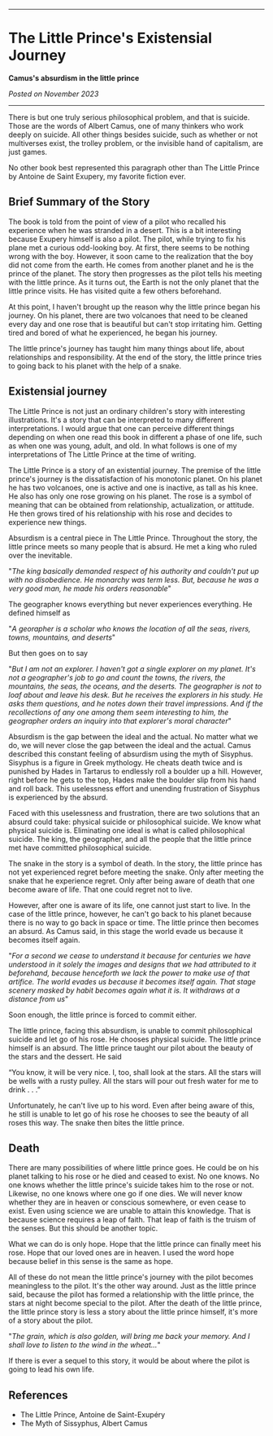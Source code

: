 ***

# The Little Prince's Existensial Journey

**Camus's absurdism in the little prince**

*Posted on November 2023*

***

There is but one truly serious philosophical problem, and that is suicide. Those are the words of Albert Camus, one of many thinkers who work deeply on suicide. All other things besides suicide, such as whether or not multiverses exist, the trolley problem, or the invisible hand of capitalism, are just games.

No other book best represented this paragraph other than The Little Prince by Antoine de Saint Exupery, my favorite fiction ever.

## Brief Summary of the Story

The book is told from the point of view of a pilot who recalled his experience when he was stranded in a desert. This is a bit interesting because Exupery himself is also a pilot. The pilot, while trying to fix his plane met a curious odd-looking boy. At first, there seems to be nothing wrong with the boy. However, it soon came to the realization that the boy did not come from the earth. He comes from another planet and he is the prince of the planet. The story then progresses as the pilot tells his meeting with the little prince. As it turns out, the Earth is not the only planet that the little prince visits. He has visited quite a few others beforehand.

At this point, I haven't brought up the reason why the little prince began his journey. On his planet, there are two volcanoes that need to be cleaned every day and one rose that is beautiful but can't stop irritating him. Getting tired and bored of what he experienced, he began his journey.

The little prince's journey has taught him many things about life, about relationships and responsibility. At the end of the story, the little prince tries to going back to his planet with the help of a snake.

## Existensial journey

The Little Prince is not just an ordinary children's story with interesting illustrations. It's a story that can be interpreted to many different interpretations. I would argue that one can perceive different things depending on when one read this book in different a phase of one life, such as when one was young, adult, and old. In what follows is one of my interpretations of The Little Prince at the time of writing.

The Little Prince is a story of an existential journey. The premise of the little prince's journey is the dissatisfaction of his monotonic planet. On his planet he has two volcanoes, one is active and one is inactive, as tall as his knee. He also has only one rose growing on his planet. The rose is a symbol of meaning that can be obtained from relationship, actualization, or attitude. He then grows tired of his relationship with his rose and decides to experience new things.

Absurdism is a central piece in The Little Prince. Throughout the story, the little prince meets so many people that is absurd. He met a king who ruled over the inevitable.

"*The king basically demanded respect of his authority and couldn't put up with no disobedience. He monarchy was term less. But, because he was a very good man, he made his orders reasonable*"

The geographer knows everything but never experiences everything. He defined himself as

"*A georapher is a scholar who knows the location of all the seas, rivers, towns, mountains, and deserts*"

But then goes on to say

"*But I am not an explorer. I haven't got a single explorer on my planet. It's not a geographer's job to go and count the towns, the rivers, the mountains, the seas, the oceans, and the deserts. The geographer is not to loaf about and leave his desk. But he receives the explorers in his study. He asks them questions, and he notes down their travel impressions. And if the recollections of any one among them seem interesting to him, the geographer orders an inquiry into that explorer's moral character*"

Absurdism is the gap between the ideal and the actual. No matter what we do, we will never close the gap between the ideal and the actual. Camus described this constant feeling of absurdism using the myth of Sisyphus. Sisyphus is a figure in Greek mythology. He cheats death twice and is punished by Hades in Tartarus to endlessly roll a boulder up a hill. However, right before he gets to the top, Hades make the boulder slip from his hand and roll back. This uselessness effort and unending frustration of Sisyphus is experienced by the absurd.

Faced with this uselessness and frustration, there are two solutions that an absurd could take: physical suicide or philosophical suicide. We know what physical suicide is. Eliminating one ideal is what is called philosophical suicide. The king, the geographer, and all the people that the little prince met have committed philosophical suicide.

The snake in the story is a symbol of death. In the story, the little prince has not yet experienced regret before meeting the snake. Only after meeting the snake that he experience regret. Only after being aware of death that one become aware of life. That one could regret not to live.

However, after one is aware of its life, one cannot just start to live. In the case of the little prince, however, he can't go back to his planet because there is no way to go back in space or time. The little prince then becomes an absurd. As Camus said, in this stage the world evade us because it becomes itself again.

"*For a second we cease to understand it because for centuries we have understood in it solely the images and designs that we had attributed to it beforehand, because henceforth we lack the power to make use of that artifice. The world evades us because it becomes itself again. That stage scenery masked by habit becomes again what it is. It withdraws at a distance from us*"

Soon enough, the little prince is forced to commit either.

The little prince, facing this absurdism, is unable to commit philosophical suicide and let go of his rose. He chooses physical suicide. The little prince himself is an absurd. The little prince taught our pilot about the beauty of the stars and the dessert. He said

“You know, it will be very nice. I, too, shall look at the stars. All the stars will be wells with a rusty pulley. All the stars will pour out fresh water for me to drink . . .”

Unfortunately, he can't live up to his word. Even after being aware of this, he still is unable to let go of his rose he chooses to see the beauty of all roses this way. The snake then bites the little prince.

## Death

There are many possibilities of where little prince goes. He could be on his planet talking to his rose or he died and ceased to exist. No one knows. No one knows whether the little prince's suicide takes him to the rose or not. Likewise, no one knows where one go if one dies. We will never know whether they are in heaven or conscious somewhere, or even cease to exist. Even using science we are unable to attain this knowledge. That is because science requires a leap of faith. That leap of faith is the truism of the senses. But this should be another topic.

What we can do is only hope. Hope that the little prince can finally meet his rose. Hope that our loved ones are in heaven. I used the word hope because belief in this sense is the same as hope.

All of these do not mean the little prince's journey with the pilot becomes meaningless to the pilot. It's the other way around. Just as the little prince said, because the pilot has formed a relationship with the little prince, the stars at night become special to the pilot. After the death of the little prince, the little prince story is less a story about the little prince himself, it's more of a story about the pilot.

"*The grain, which is also golden, will bring me back your memory. And I shall love to listen to the wind in the wheat...*"

If there is ever a sequel to this story, it would be about where the pilot is going to lead his own life.

## References

- The Little Prince, Antoine de Saint-Exupéry
- The Myth of Sissyphus, Albert Camus